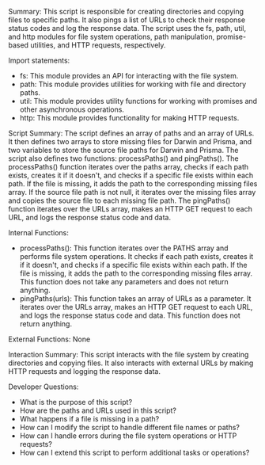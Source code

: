 Summary:
This script is responsible for creating directories and copying files to specific paths. It also pings a list of URLs to check their response status codes and log the response data. The script uses the fs, path, util, and http modules for file system operations, path manipulation, promise-based utilities, and HTTP requests, respectively.

Import statements:
- fs: This module provides an API for interacting with the file system.
- path: This module provides utilities for working with file and directory paths.
- util: This module provides utility functions for working with promises and other asynchronous operations.
- http: This module provides functionality for making HTTP requests.

Script Summary:
The script defines an array of paths and an array of URLs. It then defines two arrays to store missing files for Darwin and Prisma, and two variables to store the source file paths for Darwin and Prisma. The script also defines two functions: processPaths() and pingPaths(). The processPaths() function iterates over the paths array, checks if each path exists, creates it if it doesn't, and checks if a specific file exists within each path. If the file is missing, it adds the path to the corresponding missing files array. If the source file path is not null, it iterates over the missing files array and copies the source file to each missing file path. The pingPaths() function iterates over the URLs array, makes an HTTP GET request to each URL, and logs the response status code and data.

Internal Functions:
- processPaths(): This function iterates over the PATHS array and performs file system operations. It checks if each path exists, creates it if it doesn't, and checks if a specific file exists within each path. If the file is missing, it adds the path to the corresponding missing files array. This function does not take any parameters and does not return anything.
- pingPaths(urls): This function takes an array of URLs as a parameter. It iterates over the URLs array, makes an HTTP GET request to each URL, and logs the response status code and data. This function does not return anything.

External Functions:
None

Interaction Summary:
This script interacts with the file system by creating directories and copying files. It also interacts with external URLs by making HTTP requests and logging the response data.

Developer Questions:
- What is the purpose of this script?
- How are the paths and URLs used in this script?
- What happens if a file is missing in a path?
- How can I modify the script to handle different file names or paths?
- How can I handle errors during the file system operations or HTTP requests?
- How can I extend this script to perform additional tasks or operations?